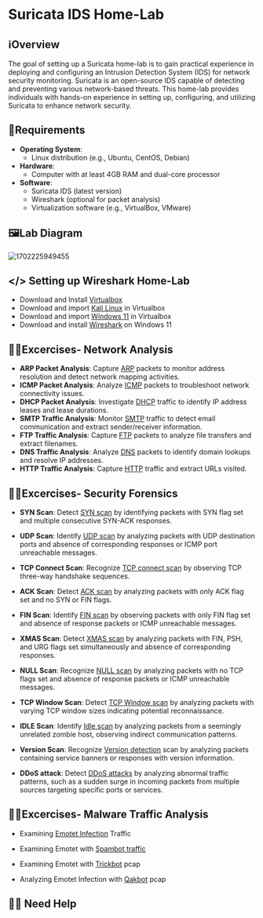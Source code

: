# Suricata IDS Home-Lab

## ℹ️Overview

The goal of setting up a Suricata home-lab is to gain practical experience in deploying and configuring an Intrusion Detection System (IDS) for network security monitoring. Suricata is an open-source IDS capable of detecting and preventing various network-based threats. This home-lab provides individuals with hands-on experience in setting up, configuring, and utilizing Suricata to enhance network security.   

## 🧮Requirements
- **Operating System**:
  - Linux distribution (e.g., Ubuntu, CentOS, Debian)
- **Hardware**:
  - Computer with at least 4GB RAM and dual-core processor
- **Software**:
  - Suricata IDS (latest version)
  - Wireshark (optional for packet analysis)
  - Virtualization software (e.g., VirtualBox, VMware)

## 🖼️Lab Diagram

![1702225949455](https://github.com/0xrajneesh/Home-Lab/assets/40385860/06d5b583-1784-4f89-8bc3-f277f3d9d01c)


## </> Setting up Wireshark Home-Lab

- Download and Install [Virtualbox](https://www.virtualbox.org/wiki/Downloads)  
- Download and import [Kali Linux](https://www.kali.org/get-kali/#kali-virtual-machines) in Virtualbox  
- Download and import [Windows 11](https://developer.microsoft.com/en-us/windows/downloads/virtual-machines/) in Virtualbox  
- Download and install [Wireshark](https://www.wireshark.org/download.html) on Windows 11  


## 🧑‍💻Excercises- Network Analysis
-  **ARP Packet Analysis**: Capture [ARP](https://wiki.wireshark.org/uploads/__moin_import__/attachments/SampleCaptures/arp-storm.pcap) packets to monitor address resolution and detect network mapping activities.
-  **ICMP Packet Analysis**: Analyze [ICMP](https://wiki.wireshark.org/uploads/df619289f2986680173b8cd3035ca4ac/220614_ip_flags_google.pcapng) packets to troubleshoot network connectivity issues.  
-  **DHCP Packet Analysis**: Investigate [DHCP](https://wiki.wireshark.org/uploads/__moin_import__/attachments/SampleCaptures/dhcp.pcap) traffic to identify IP address leases and lease durations.  
-  **SMTP Traffic Analysis**: Monitor [SMTP](https://wiki.wireshark.org/uploads/__moin_import__/attachments/SampleCaptures/smtp.pcap) traffic to detect email communication and extract sender/receiver information.  
-  **FTP Traffic Analysis**: Capture [FTP](https://wiki.wireshark.org/uploads/__moin_import__/attachments/SampleCaptures/FTPv6-1.cap) packets to analyze file transfers and extract filenames.  
-  **DNS Traffic Analysis**: Analyze [DNS](https://wiki.wireshark.org/uploads/__moin_import__/attachments/SampleCaptures/dns-remoteshell.pcap) packets to identify domain lookups and resolve IP addresses.    
- **HTTP Traffic Analysis**: Capture [HTTP](https://wiki.wireshark.org/uploads/27707187aeb30df68e70c8fb9d614981/http.cap) traffic and extract URLs visited.  


## 🧑‍💻Excercises- Security Forensics
- **SYN Scan**: Detect [SYN scan](https://wiki.wireshark.org/uploads/__moin_import__/attachments/SampleCaptures/NMap-Captures.zip) by identifying packets with SYN flag set and multiple consecutive SYN-ACK responses.  

-  **UDP Scan**: Identify [UDP scan](https://wiki.wireshark.org/uploads/__moin_import__/attachments/SampleCaptures/NMap-Captures.zip) by analyzing packets with UDP destination ports and absence of corresponding responses or ICMP port unreachable messages.   

- **TCP Connect Scan**: Recognize [TCP connect scan](https://wiki.wireshark.org/uploads/__moin_import__/attachments/SampleCaptures/NMap-Captures.zip) by observing TCP three-way handshake sequences.  

- **ACK Scan**: Detect [ACK scan](https://wiki.wireshark.org/uploads/__moin_import__/attachments/SampleCaptures/NMap-Captures.zip) by analyzing packets with only ACK flag set and no SYN or FIN flags.

- **FIN Scan**: Identify [FIN scan](https://wiki.wireshark.org/uploads/__moin_import__/attachments/SampleCaptures/NMap-Captures.zip) by observing packets with only FIN flag set and absence of response packets or ICMP unreachable messages.  

- **XMAS Scan**: Detect [XMAS scan](https://wiki.wireshark.org/uploads/__moin_import__/attachments/SampleCaptures/NMap-Captures.zip) by analyzing packets with FIN, PSH, and URG flags set simultaneously and absence of corresponding responses.   

- **NULL Scan**: Recognize [NULL scan](https://wiki.wireshark.org/uploads/__moin_import__/attachments/SampleCaptures/NMap-Captures.zip) by analyzing packets with no TCP flags set and absence of response packets or ICMP unreachable messages.  

- **TCP Window Scan**: Detect [TCP Window scan](https://wiki.wireshark.org/uploads/__moin_import__/attachments/SampleCaptures/NMap-Captures.zip) by analyzing packets with varying TCP window sizes indicating potential reconnaissance.  

- **IDLE Scan**: Identify [Idle scan](https://wiki.wireshark.org/uploads/__moin_import__/attachments/SampleCaptures/NMap-Captures.zip) by analyzing packets from a seemingly unrelated zombie host, observing indirect communication patterns.  

- **Version Scan**: Recognize [Version detection](https://wiki.wireshark.org/uploads/__moin_import__/attachments/SampleCaptures/NMap-Captures.zip) scan by analyzing packets containing service banners or responses with version information.  

- **DDoS attack**: Detect [DDoS attacks](https://wiki.wireshark.org/uploads/__moin_import__/attachments/SampleCaptures/NMap-Captures.zip ) by analyzing abnormal traffic patterns, such as a sudden surge in incoming packets from multiple sources targeting specific ports or services.  


## 🧑‍💻Excercises- Malware Traffic Analysis
- Examining [Emotet Infection](https://github.com/pan-unit42/wireshark-tutorial-Emotet-traffic/blob/main/Example-1-2021-01-06-Emotet-infection.pcap.zip) Traffic  

- Examining Emotet with [Spambot traffic](https://github.com/pan-unit42/wireshark-tutorial-Emotet-traffic/blob/main/Example-2-2021-01-05-Emotet-with-spambot-traffic-part-1.pcap.zip)  
- Examining Emotet with [Trickbot](https://github.com/pan-unit42/wireshark-tutorial-Emotet-traffic/blob/main/Example-4-2021-01-05-Emotet-infection-with-Trickbot.pcap.zip) pcap  

- Analyzing Emotet Infection with [Qakbot](https://github.com/pan-unit42/wireshark-tutorial-Emotet-traffic/blob/main/Example-5-2020-08-18-Emotet-infection-with-Qakbot.pcap.zip) pcap


## 💁‍♂️ Need Help


